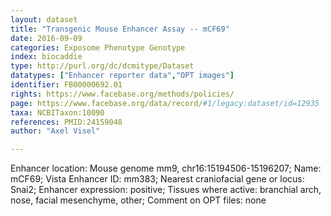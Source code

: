 ```yaml
---
layout: dataset  
title: "Transgenic Mouse Enhancer Assay -- mCF69"  
date: 2016-09-09  
categories: Exposome Phenotype Genotype  
index: biocaddie  
type: http://purl.org/dc/dcmitype/Dataset  
datatypes: ["Enhancer reporter data","OPT images"]  
identifier: FB00000692.01  
rights: https://www.facebase.org/methods/policies/  
page: https://www.facebase.org/data/record/#1/legacy:dataset/id=12935  
taxa: NCBITaxon:10090  
references: PMID:24159048  
author: "Axel Visel"  

---
```

 Enhancer location: Mouse genome mm9, chr16:15194506-15196207; Name: mCF69; Vista Enhancer ID: mm383; Nearest craniofacial gene or locus: Snai2; Enhancer expression: positive; Tissues where active: branchial arch, nose, facial mesenchyme, other; Comment on OPT files: none   

